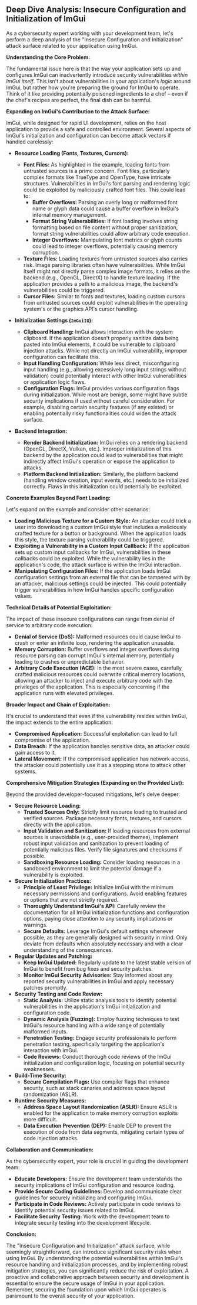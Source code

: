 ## Deep Dive Analysis: Insecure Configuration and Initialization of ImGui

As a cybersecurity expert working with your development team, let's perform a deep analysis of the "Insecure Configuration and Initialization" attack surface related to your application using ImGui.

**Understanding the Core Problem:**

The fundamental issue here is that the way your application sets up and configures ImGui can inadvertently introduce security vulnerabilities *within ImGui itself*. This isn't about vulnerabilities in your application's *logic* around ImGui, but rather how you're preparing the ground for ImGui to operate. Think of it like providing potentially poisoned ingredients to a chef – even if the chef's recipes are perfect, the final dish can be harmful.

**Expanding on ImGui's Contribution to the Attack Surface:**

ImGui, while designed for rapid UI development, relies on the host application to provide a safe and controlled environment. Several aspects of ImGui's initialization and configuration can become attack vectors if handled carelessly:

* **Resource Loading (Fonts, Textures, Cursors):**
    * **Font Files:**  As highlighted in the example, loading fonts from untrusted sources is a prime concern. Font files, particularly complex formats like TrueType and OpenType, have intricate structures. Vulnerabilities in ImGui's font parsing and rendering logic could be exploited by maliciously crafted font files. This could lead to:
        * **Buffer Overflows:**  Parsing an overly long or malformed font name or glyph data could cause a buffer overflow in ImGui's internal memory management.
        * **Format String Vulnerabilities:**  If font loading involves string formatting based on file content without proper sanitization, format string vulnerabilities could allow arbitrary code execution.
        * **Integer Overflows:**  Manipulating font metrics or glyph counts could lead to integer overflows, potentially causing memory corruption.
    * **Texture Files:** Loading textures from untrusted sources also carries risk. Image parsing libraries often have vulnerabilities. While ImGui itself might not directly parse complex image formats, it relies on the backend (e.g., OpenGL, DirectX) to handle texture loading. If the application provides a path to a malicious image, the backend's vulnerabilities could be triggered.
    * **Cursor Files:** Similar to fonts and textures, loading custom cursors from untrusted sources could exploit vulnerabilities in the operating system's or the graphics API's cursor handling.

* **Initialization Settings (`ImGuiIO`):**
    * **Clipboard Handling:**  ImGui allows interaction with the system clipboard. If the application doesn't properly sanitize data being pasted into ImGui elements, it could be vulnerable to clipboard injection attacks. While not directly an ImGui vulnerability, improper configuration can facilitate this.
    * **Input Handling Configuration:**  While less direct, misconfiguring input handling (e.g., allowing excessively long input strings without validation) could potentially interact with other ImGui vulnerabilities or application logic flaws.
    * **Configuration Flags:** ImGui provides various configuration flags during initialization. While most are benign, some might have subtle security implications if used without careful consideration. For example, disabling certain security features (if any existed) or enabling potentially risky functionalities could widen the attack surface.

* **Backend Integration:**
    * **Render Backend Initialization:**  ImGui relies on a rendering backend (OpenGL, DirectX, Vulkan, etc.). Improper initialization of this backend by the application could lead to vulnerabilities that might indirectly affect ImGui's operation or expose the application to attacks.
    * **Platform Backend Initialization:**  Similarly, the platform backend (handling window creation, input events, etc.) needs to be initialized correctly. Flaws in this initialization could potentially be exploited.

**Concrete Examples Beyond Font Loading:**

Let's expand on the example and consider other scenarios:

* **Loading Malicious Texture for a Custom Style:** An attacker could trick a user into downloading a custom ImGui style that includes a maliciously crafted texture for a button or background. When the application loads this style, the texture parsing vulnerability could be triggered.
* **Exploiting a Vulnerability in a Custom Input Callback:** If the application sets up custom input callbacks for ImGui, vulnerabilities in these callbacks could be exploited. While the vulnerability lies in the application's code, the attack surface is within the ImGui interaction.
* **Manipulating Configuration Files:** If the application loads ImGui configuration settings from an external file that can be tampered with by an attacker, malicious settings could be injected. This could potentially trigger vulnerabilities in how ImGui handles specific configuration values.

**Technical Details of Potential Exploitation:**

The impact of these insecure configurations can range from denial of service to arbitrary code execution:

* **Denial of Service (DoS):**  Malformed resources could cause ImGui to crash or enter an infinite loop, rendering the application unusable.
* **Memory Corruption:** Buffer overflows and integer overflows during resource parsing can corrupt ImGui's internal memory, potentially leading to crashes or unpredictable behavior.
* **Arbitrary Code Execution (ACE):**  In the most severe cases, carefully crafted malicious resources could overwrite critical memory locations, allowing an attacker to inject and execute arbitrary code with the privileges of the application. This is especially concerning if the application runs with elevated privileges.

**Broader Impact and Chain of Exploitation:**

It's crucial to understand that even if the vulnerability resides within ImGui, the impact extends to the entire application:

* **Compromised Application:** Successful exploitation can lead to full compromise of the application.
* **Data Breach:** If the application handles sensitive data, an attacker could gain access to it.
* **Lateral Movement:** If the compromised application has network access, the attacker could potentially use it as a stepping stone to attack other systems.

**Comprehensive Mitigation Strategies (Expanding on the Provided List):**

Beyond the provided developer-focused mitigations, let's delve deeper:

* **Secure Resource Loading:**
    * **Trusted Sources Only:**  Strictly limit resource loading to trusted and verified sources. Package necessary fonts, textures, and cursors directly with the application.
    * **Input Validation and Sanitization:** If loading resources from external sources is unavoidable (e.g., user-provided themes), implement robust input validation and sanitization to prevent loading of potentially malicious files. Verify file signatures and checksums if possible.
    * **Sandboxing Resource Loading:** Consider loading resources in a sandboxed environment to limit the potential damage if a vulnerability is exploited.
* **Secure Initialization Practices:**
    * **Principle of Least Privilege:** Initialize ImGui with the minimum necessary permissions and configurations. Avoid enabling features or options that are not strictly required.
    * **Thoroughly Understand ImGui's API:**  Carefully review the documentation for all ImGui initialization functions and configuration options, paying close attention to any security implications or warnings.
    * **Secure Defaults:**  Leverage ImGui's default settings whenever possible, as they are generally designed with security in mind. Only deviate from defaults when absolutely necessary and with a clear understanding of the consequences.
* **Regular Updates and Patching:**
    * **Keep ImGui Updated:** Regularly update to the latest stable version of ImGui to benefit from bug fixes and security patches.
    * **Monitor ImGui Security Advisories:** Stay informed about any reported security vulnerabilities in ImGui and apply necessary patches promptly.
* **Security Testing and Code Review:**
    * **Static Analysis:** Utilize static analysis tools to identify potential vulnerabilities in the application's ImGui initialization and configuration code.
    * **Dynamic Analysis (Fuzzing):** Employ fuzzing techniques to test ImGui's resource handling with a wide range of potentially malformed inputs.
    * **Penetration Testing:** Engage security professionals to perform penetration testing, specifically targeting the application's interaction with ImGui.
    * **Code Reviews:** Conduct thorough code reviews of the ImGui initialization and configuration logic, focusing on potential security weaknesses.
* **Build-Time Security:**
    * **Secure Compilation Flags:** Use compiler flags that enhance security, such as stack canaries and address space layout randomization (ASLR).
* **Runtime Security Measures:**
    * **Address Space Layout Randomization (ASLR):** Ensure ASLR is enabled for the application to make memory corruption exploits more difficult.
    * **Data Execution Prevention (DEP):** Enable DEP to prevent the execution of code from data segments, mitigating certain types of code injection attacks.

**Collaboration and Communication:**

As the cybersecurity expert, your role is crucial in guiding the development team:

* **Educate Developers:**  Ensure the development team understands the security implications of ImGui configuration and resource loading.
* **Provide Secure Coding Guidelines:**  Develop and communicate clear guidelines for securely initializing and configuring ImGui.
* **Participate in Code Reviews:**  Actively participate in code reviews to identify potential security issues related to ImGui.
* **Facilitate Security Testing:**  Work with the development team to integrate security testing into the development lifecycle.

**Conclusion:**

The "Insecure Configuration and Initialization" attack surface, while seemingly straightforward, can introduce significant security risks when using ImGui. By understanding the potential vulnerabilities within ImGui's resource handling and initialization processes, and by implementing robust mitigation strategies, you can significantly reduce the risk of exploitation. A proactive and collaborative approach between security and development is essential to ensure the secure usage of ImGui in your application. Remember, securing the foundation upon which ImGui operates is paramount to the overall security of your application.
